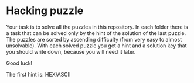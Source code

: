 # Hacking puzzle

Your task is to solve all the puzzles in this repository.
In each folder there is a task that can be solved only by the hint of the solution of the last puzzle.
The puzzles are sorted by ascending difficulty (from very easy to almost unsolvable).
With each solved puzzle you get a hint and a solution key that you should write down, because you will need it later.

Good luck!

The first hint is: HEX/ASCII
